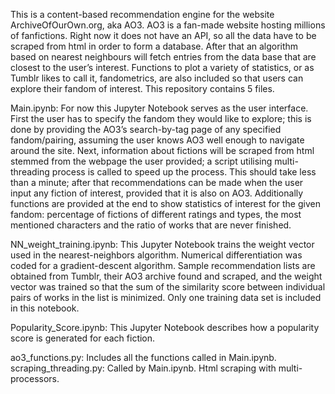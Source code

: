 This is a content-based recommendation engine for the website ArchiveOfOurOwn.org, aka AO3. AO3 is a fan-made website hosting millions of fanfictions. Right now it does not have an API, so all the data have to be scraped from html in order to form a database. After that an algorithm based on nearest neighbours will fetch entries from the data base that are closest to the user’s interest. Functions to plot a variety of statistics, or as Tumblr likes to call it, fandometrics, are also included so that users can explore their fandom of interest.
This repository contains 5 files.

Main.ipynb: For now this Jupyter Notebook serves as the user interface. First the user has to specify the fandom they would like to explore; this is done by providing the AO3’s search-by-tag page of any specified fandom/pairing, assuming the user knows AO3 well enough to navigate around the site. Next, information about fictions will be scraped from html stemmed from the webpage the user provided; a script utilising multi-threading process is called to speed up the process. This should take less than a minute; after that recommendations can be made when the user input any fiction of interest, provided that it is also on AO3. Additionally functions are provided at the end to show statistics of interest for the given fandom: percentage of fictions of different ratings and types, the most mentioned characters and the ratio of works that are never finished.

NN_weight_training.ipynb: This Jupyter Notebook trains the weight vector used in the nearest-neighbors algorithm. Numerical differentiation was coded for a gradient-descent algorithm. Sample recommendation lists are obtained from Tumblr, their AO3 archive found and scraped, and the weight vector was trained so that the sum of the similarity score between individual pairs of works in the list is minimized. Only one training data set is included in this notebook.

Popularity_Score.ipynb: This Jupyter Notebook describes how a popularity score is generated for each fiction.

ao3_functions.py: Includes all the functions called in Main.ipynb.
scraping_threading.py: Called by Main.ipynb. Html scraping with multi-processors.
